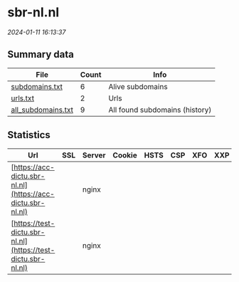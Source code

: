 # sbr-nl.nl
*2024-01-11 16:13:37*
## Summary data


| File       | Count | Info |
|------------|-------|------|
|[subdomains.txt](/data/sbr-nl.nl/subdomains.txt)|6|Alive subdomains|
|[urls.txt](/data/sbr-nl.nl/urls.txt)|2|Urls|
|[all_subdomains.txt](/data/sbr-nl.nl/all_subdomains.txt)|9|All found subdomains (history)|


## Statistics


| Url | SSL | Server | Cookie | HSTS | CSP | XFO | XXP | RP | Tech |Title |
|------------|-------|------|------|------|------|------|------|------|------|------|
|[https://acc-dictu.sbr-nl.nl](https://acc-dictu.sbr-nl.nl)| |nginx| | | | | | :white_check_mark: |Basic Nginx|401 Authorizatio...|
|[https://test-dictu.sbr-nl.nl](https://test-dictu.sbr-nl.nl)| |nginx| | | | | | :white_check_mark: |Basic Nginx|401 Authorizatio...|